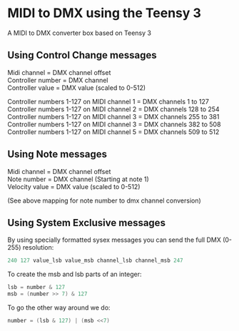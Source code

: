 # MIDI to DMX using the Teensy 3

A MIDI to DMX converter box based on Teensy 3

## Using Control Change messages

Midi channel = DMX channel offset  
Controller number = DMX channel  
Controller value = DMX value (scaled to 0-512)

Controller numbers 1-127 on MIDI channel 1 = DMX channels 1 to 127  
Controller numbers 1-127 on MIDI channel 2 = DMX channels 128 to 254  
Controller numbers 1-127 on MIDI channel 3 = DMX channels 255 to 381  
Controller numbers 1-127 on MIDI channel 3 = DMX channels 382 to 508  
Controller numbers 1-127 on MIDI channel 5 = DMX channels 509 to 512

## Using Note messages

Midi channel = DMX channel offset  
Note number = DMX channel (Starting at note 1)  
Velocity value = DMX value (scaled to 0-512)

(See above mapping for note number to dmx channel conversion)

## Using System Exclusive messages

By using specially formatted sysex messages you can send the full DMX (0-255) resolution:

```c
240 127 value_lsb value_msb channel_lsb channel_msb 247
```

To create the msb and lsb parts of an integer:

```c
lsb = number & 127
msb = (number >> 7) & 127
```

To go the other way around we do:

```c
number = (lsb & 127) | (msb <<7)
```